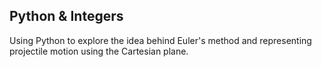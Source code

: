 ## Python & Integers

Using Python to explore the idea behind Euler's method and representing projectile motion using the Cartesian plane. 

